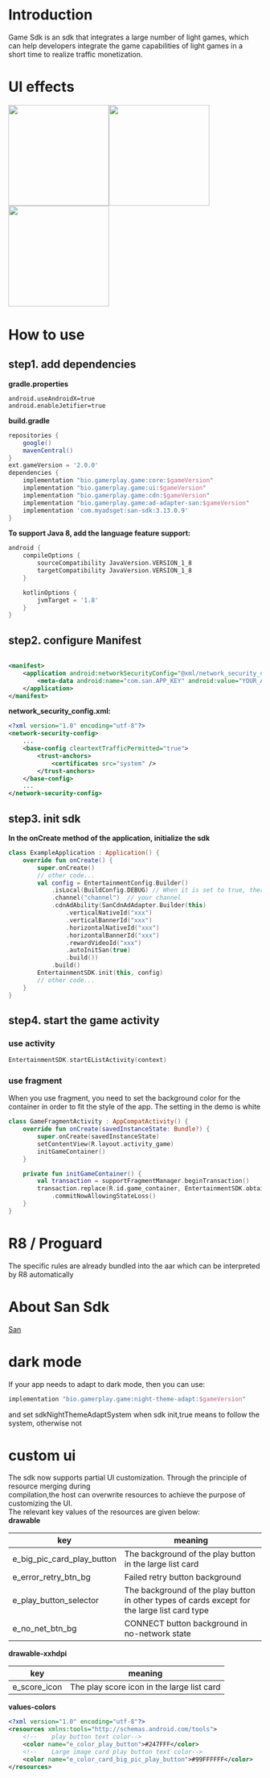 # Introduction

Game Sdk is an sdk that integrates a large number of light games,
which can help developers integrate the game capabilities of light
games in a short time to realize traffic monetization.

# UI effects

<img src="https://github.com/InnovativeProducts/Game/blob/master/images/image1.jpg?raw=true" width=200/><img src="https://github.com/InnovativeProducts/Game/blob/master/images/image2.jpg?raw=true" width=200/><img src="https://github.com/InnovativeProducts/Game/blob/master/images/image3.jpg?raw=true" width=200/>

# How to use

## step1. add dependencies

**gradle.properties**

```properties
android.useAndroidX=true
android.enableJetifier=true
```

**build.gradle**

```groovy
repositories {
    google()
    mavenCentral()
}
ext.gameVersion = '2.0.0'
dependencies {
    implementation "bio.gamerplay.game:core:$gameVersion"
    implementation "bio.gamerplay.game:ui:$gameVersion"
    implementation "bio.gamerplay.game:cdn:$gameVersion"
    implementation "bio.gamerplay.game:ad-adapter-san:$gameVersion"
    implementation 'com.myadsget:san-sdk:3.13.0.9'
}
```  

**To support Java 8, add the language feature support:**

```groovy
android {
    compileOptions {
        sourceCompatibility JavaVersion.VERSION_1_8
        targetCompatibility JavaVersion.VERSION_1_8
    }

    kotlinOptions {
        jvmTarget = '1.8'
    }
}
```

## step2. configure Manifest

```xml

<manifest>
    <application android:networkSecurityConfig="@xml/network_security_config">
        <meta-data android:name="com.san.APP_KEY" android:value="YOUR_APP_KEY" />
    </application>
</manifest>
```  

**network_security_config.xml:**

```xml
<?xml version="1.0" encoding="utf-8"?>
<network-security-config>
    ...
    <base-config cleartextTrafficPermitted="true">
        <trust-anchors>
            <certificates src="system" />
        </trust-anchors>
    </base-config>
    ...
</network-security-config>
```  

## step3. init sdk

**In the onCreate method of the application, initialize the sdk**

```kotlin
class ExampleApplication : Application() {
    override fun onCreate() {
        super.onCreate()
        // other code...
        val config = EntertainmentConfig.Builder()
            .isLocal(BuildConfig.DEBUG) // When it is set to true, there will be log output and other forms of "debug" functions inside the sdk. It is recommended to set it to true except for the official release package.
            .channel("channel")  // your channel
            .cdnAdAbility(SanCdnAdAdapter.Builder(this)
                .verticalNativeId("xxx")
                .verticalBannerId("xxx")
                .horizontalNativeId("xxx")
                .horizontalBannerId("xxx")
                .rewardVideoId("xxx")
                .autoInitSan(true)
                .build())
            .build()
        EntertainmentSDK.init(this, config)
        // other code...
    }
}
```

## step4. start the game activity

### use activity

```kotlin
EntertainmentSDK.startEListActivity(context)
```

### use fragment

When you use fragment, you need to set the background color for the container in order to fit the
style of the app. The setting in the demo is white

```kotlin
class GameFragmentActivity : AppCompatActivity() {
    override fun onCreate(savedInstanceState: Bundle?) {
        super.onCreate(savedInstanceState)
        setContentView(R.layout.activity_game)
        initGameContainer()
    }

    private fun initGameContainer() {
        val transaction = supportFragmentManager.beginTransaction()
        transaction.replace(R.id.game_container, EntertainmentSDK.obtainFragment(null), "entertainment")
            .commitNowAllowingStateLoss()
    }
}
```

# R8 / Proguard

The specific rules are already bundled into the aar which can be interpreted by R8 automatically

# About San Sdk

[San](https://github.com/san-sdk/sample/wiki/Integrate-the-SAN-SDK)

# dark mode

If your app needs to adapt to dark mode, then you can use:

```groovy
implementation "bio.gamerplay.game:night-theme-adapt:$gameVersion"
```

and set sdkNightThemeAdaptSystem when sdk init,true means to follow the system, otherwise not

# custom ui

The sdk now supports partial UI customization. Through the principle of resource merging during  
compilation,the host can overwrite resources to achieve the purpose of customizing the UI.   
The relevant key values of the resources are given below:    
**drawable**

| key                        | meaning                                                                                       |
|----------------------------|-----------------------------------------------------------------------------------------------|
| e_big_pic_card_play_button | The background of the play button in the large list card                                      |
| e_error_retry_btn_bg       | Failed retry button background                                                                |
| e_play_button_selector     | The background of the play button in other types of cards except for the large list card type |
| e_no_net_btn_bg            | CONNECT button background in no-network state                                                 |

**drawable-xxhdpi**

| key          | meaning                                    |
|--------------|--------------------------------------------|
| e_score_icon | The play score icon in the large list card |

**values-colors**

```xml
<?xml version="1.0" encoding="utf-8"?>
<resources xmlns:tools="http://schemas.android.com/tools">
    <!--    play button text color-->
    <color name="e_color_play_button">#247FFF</color>
    <!--    Large image card play button text color-->
    <color name="e_color_card_big_pic_play_button">#99FFFFFF</color>
</resources>
```
